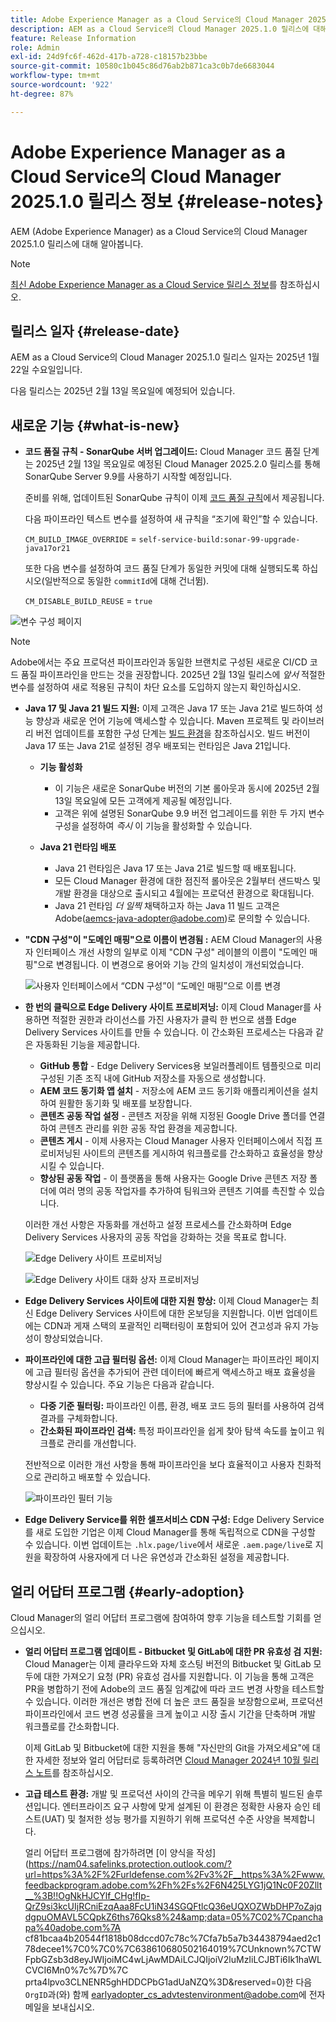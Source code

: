 ```yaml
---
title: Adobe Experience Manager as a Cloud Service의 Cloud Manager 2025.1.0 릴리스 정보
description: AEM as a Cloud Service의 Cloud Manager 2025.1.0 릴리스에 대해 알아봅니다.
feature: Release Information
role: Admin
exl-id: 24d9fc6f-462d-417b-a728-c18157b23bbe
source-git-commit: 10580c1b045c86d76ab2b871ca3c0b7de6683044
workflow-type: tm+mt
source-wordcount: '922'
ht-degree: 87%

---
```


# Adobe Experience Manager as a Cloud Service의 Cloud Manager 2025.1.0 릴리스 정보 {#release-notes}

<!-- https://wiki.corp.adobe.com/pages/viewpage.action?pageId=3389843928 -->

AEM (Adobe Experience Manager) as a Cloud Service의 Cloud Manager 2025.1.0 릴리스에 대해 알아봅니다.

>[!NOTE]
>
>[최신 Adobe Experience Manager as a Cloud Service 릴리스 정보](/help/release-notes/release-notes-cloud/release-notes-current.md)를 참조하십시오.

## 릴리스 일자 {#release-date}

AEM as a Cloud Service의 Cloud Manager 2025.1.0 릴리스 일자는 2025년 1월 22일 수요일입니다.

다음 릴리스는 2025년 2월 13일 목요일에 예정되어 있습니다.


## 새로운 기능 {#what-is-new}

* **코드 품질 규칙 - SonarQube 서버 업그레이드:** Cloud Manager 코드 품질 단계는 2025년 2월 13일 목요일로 예정된 Cloud Manager 2025.2.0 릴리스를 통해 SonarQube Server 9.9를 사용하기 시작할 예정입니다.

  준비를 위해, 업데이트된 SonarQube 규칙이 이제 [코드 품질 규칙](/help/implementing/cloud-manager/code-quality-testing.md#understanding-code-quality-rules)에서 제공됩니다.

  다음 파이프라인 텍스트 변수를 설정하여 새 규칙을 “조기에 확인”할 수 있습니다.

  `CM_BUILD_IMAGE_OVERRIDE` = `self-service-build:sonar-99-upgrade-java17or21`

  또한 다음 변수를 설정하여 코드 품질 단계가 동일한 커밋에 대해 실행되도록 하십시오(일반적으로 동일한 `commitId`에 대해 건너뜀).

  `CM_DISABLE_BUILD_REUSE` = `true`

![변수 구성 페이지](/help/implementing/cloud-manager/release-notes/assets/variables-config.png)

>[!NOTE]
>
>Adobe에서는 주요 프로덕션 파이프라인과 동일한 브랜치로 구성된 새로운 CI/CD 코드 품질 파이프라인을 만드는 것을 권장합니다. 2025년 2월 13일 릴리스에 *앞서* 적절한 변수를 설정하여 새로 적용된 규칙이 차단 요소를 도입하지 않는지 확인하십시오.

* **Java 17 및 Java 21 빌드 지원:** 이제 고객은 Java 17 또는 Java 21로 빌드하여 성능 향상과 새로운 언어 기능에 액세스할 수 있습니다. Maven 프로젝트 및 라이브러리 버전 업데이트를 포함한 구성 단계는 [빌드 환경](/help/implementing/cloud-manager/getting-access-to-aem-in-cloud/build-environment-details.md)을 참조하십시오. 빌드 버전이 Java 17 또는 Java 21로 설정된 경우 배포되는 런타임은 Java 21입니다.

   * **기능 활성화**
      * 이 기능은 새로운 SonarQube 버전의 기본 롤아웃과 동시에 2025년 2월 13일 목요일에 모든 고객에게 제공될 예정입니다.
      * 고객은 위에 설명된 SonarQube 9.9 버전 업그레이드를 위한 두 가지 변수 구성을 설정하여 *즉시* 이 기능을 활성화할 수 있습니다.

   * **Java 21 런타임 배포**
      * Java 21 런타임은 Java 17 또는 Java 21로 빌드할 때 배포됩니다.
      * 모든 Cloud Manager 환경에 대한 점진적 롤아웃은 2월부터 샌드박스 및 개발 환경을 대상으로 출시되고 4월에는 프로덕션 환경으로 확대됩니다.
      * Java 21 런타임 *더 일찍* 채택하고자 하는 Java 11 빌드 고객은 Adobe([aemcs-java-adopter@adobe.com](mailto:aemcs-java-adopter@adobe.com))로 문의할 수 있습니다.

* **&quot;CDN 구성&quot;이 &quot;도메인 매핑&quot;으로 이름이 변경됨 :** AEM Cloud Manager의 사용자 인터페이스 개선 사항의 일부로 이제 &quot;CDN 구성&quot; 레이블의 이름이 &quot;도메인 매핑&quot;으로 변경됩니다. 이 변경으로 용어와 기능 간의 일치성이 개선되었습니다. <!-- CMGR-64738 -->

  ![사용자 인터페이스에서 “CDN 구성”이 “도메인 매핑”으로 이름 변경](/help/implementing/cloud-manager/release-notes/assets/domain-mappings.png)

* **한 번의 클릭으로 Edge Delivery 사이트 프로비저닝:** 이제 Cloud Manager를 사용하면 적절한 권한과 라이선스를 가진 사용자가 클릭 한 번으로 샘플 Edge Delivery Services 사이트를 만들 수 있습니다. 이 간소화된 프로세스는 다음과 같은 자동화된 기능을 제공합니다.

   * **GitHub 통합** - Edge Delivery Services용 보일러플레이트 템플릿으로 미리 구성된 기존 조직 내에 GitHub 저장소를 자동으로 생성합니다.
   * **AEM 코드 동기화 앱 설치** - 저장소에 AEM 코드 동기화 애플리케이션을 설치하여 원활한 동기화 및 배포를 보장합니다.
   * **콘텐츠 공동 작업 설정** - 콘텐츠 저장을 위해 지정된 Google Drive 폴더를 연결하여 콘텐츠 관리를 위한 공동 작업 환경을 제공합니다.
   * **콘텐츠 게시** - 이제 사용자는 Cloud Manager 사용자 인터페이스에서 직접 프로비저닝된 사이트의 콘텐츠를 게시하여 워크플로를 간소화하고 효율성을 향상시킬 수 있습니다.
   * **향상된 공동 작업** - 이 플랫폼을 통해 사용자는 Google Drive 콘텐츠 저장 폴더에 여러 명의 공동 작업자를 추가하여 팀워크와 콘텐츠 기여를 촉진할 수 있습니다.

  이러한 개선 사항은 자동화를 개선하고 설정 프로세스를 간소화하며 Edge Delivery Services 사용자의 공동 작업을 강화하는 것을 목표로 합니다. <!-- CMGR-59362 -->

  ![Edge Delivery 사이트 프로비저닝](/help/implementing/cloud-manager/release-notes/assets/eds-one-click-60.png)

  ![Edge Delivery 사이트 대화 상자 프로비저닝](/help/implementing/cloud-manager/release-notes/assets/eds-provision-60.png)

* **Edge Delivery Services 사이트에 대한 지원 향상:** 이제 Cloud Manager는 최신 Edge Delivery Services 사이트에 대한 온보딩을 지원합니다. 이번 업데이트에는 CDN과 게재 스택의 포괄적인 리팩터링이 포함되어 있어 견고성과 유지 가능성이 향상되었습니다.

* **파이프라인에 대한 고급 필터링 옵션:** 이제 Cloud Manager는 파이프라인 페이지에 고급 필터링 옵션을 추가되어 관련 데이터에 빠르게 액세스하고 배포 효율성을 향상시킬 수 있습니다. 주요 기능은 다음과 같습니다.

   * **다중 기준 필터링:** 파이프라인 이름, 환경, 배포 코드 등의 필터를 사용하여 검색 결과를 구체화합니다.
   * **간소화된 파이프라인 검색:** 특정 파이프라인을 쉽게 찾아 탐색 속도를 높이고 워크플로 관리를 개선합니다.

  전반적으로 이러한 개선 사항을 통해 파이프라인을 보다 효율적이고 사용자 친화적으로 관리하고 배포할 수 있습니다.

  ![파이프라인 필터 기능](/help/implementing/cloud-manager/release-notes/assets/pipeline-filters.png)

* **Edge Delivery Service를 위한 셀프서비스 CDN 구성:** Edge Delivery Service를 새로 도입한 기업은 이제 Cloud Manager를 통해 독립적으로 CDN을 구성할 수 있습니다. 이번 업데이트는 `.hlx.page/live`에서 새로운 `.aem.page/live`로 지원을 확장하여 사용자에게 더 나은 유연성과 간소화된 설정을 제공합니다.

## 얼리 어답터 프로그램 {#early-adoption}

Cloud Manager의 얼리 어답터 프로그램에 참여하여 향후 기능을 테스트할 기회를 얻으십시오.

* **얼리 어답터 프로그램 업데이트 - Bitbucket 및 GitLab에 대한 PR 유효성 검 지원:** Cloud Manager는 이제 클라우드와 자체 호스팅 버전의 Bitbucket 및 GitLab 모두에 대한 가져오기 요청 (PR) 유효성 검사를 지원합니다. 이 기능을 통해 고객은 PR을 병합하기 전에 Adobe의 코드 품질 임계값에 따라 코드 변경 사항을 테스트할 수 있습니다. 이러한 개선은 병합 전에 더 높은 코드 품질을 보장함으로써, 프로덕션 파이프라인에서 코드 변경 성공률을 크게 높이고 시장 출시 기간을 단축하며 개발 워크플로를 간소화합니다.

  이제 GitLab 및 Bitbucket에 대한 지원을 통해 &quot;자신만의 Git을 가져오세요&quot;에 대한 자세한 정보와 얼리 어답터로 등록하려면 [Cloud Manager 2024년 10월 릴리스 노트](/help/implementing/cloud-manager/release-notes/2024/2024-10-0.md##gitlab-bitbucket)를 참조하십시오.

* **고급 테스트 환경:** 개발 및 프로덕션 사이의 간극을 메우기 위해 특별히 빌드된 솔루션입니다. 엔터프라이즈 요구 사항에 맞게 설계된 이 환경은 정확한 사용자 승인 테스트(UAT) 및 철저한 성능 평가를 지원하기 위해 프로덕션 수준 사양을 복제합니다.

  얼리 어답터 프로그램에 참가하려면 [이 양식을 작성](https://nam04.safelinks.protection.outlook.com/?url=https%3A%2F%2Furldefense.com%2Fv3%2F__https%3A%2Fwww.feedbackprogram.adobe.com%2Fh%2Fs%2F6N425LYG1jQ1Nc0F20Zllt__%3B!!OgNkHJCYlf_CHg!fIp-QrZ9si3kcUIjRCniEzqAaa8FcU1iN34SGQFtlcQ36eUQXOZWbDHP7oZajqdgpuOMAVL5CQpkZ6ths76Qks8%24&amp;data=05%7C02%7Cpanchapa%40adobe.com%7A cf81bcaa4b20544f1818b08dccd07c78c%7Cfa7b5a7b34438794aed2c178decee1%7C0%7C0%7C638610680502164019%7CUnknown%7CTWFpbGZsb3d8eyJWIjoiMC4wLjAwMDAiLCJQIjoiV2luMzIiLCJBTi6Ik1haWLCVCI6Mn0%7c%7D%7C prta4lpvo3CLNENR5ghHDDCPbG1adUaNZQ%3D&amp;reserved=0)한 다음 `OrgID`과(와) 함께 [earlyadopter_cs_advtestenvironment@adobe.com](mailto:earlyadopter_cs_advtestenvironment@adobe.com)에 전자 메일을 보내십시오.



<!-- ## Bug fixes -->




<!-- ## Known issues {#known-issues} -->
